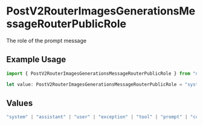 # PostV2RouterImagesGenerationsMessageRouterPublicRole

The role of the prompt message

## Example Usage

```typescript
import { PostV2RouterImagesGenerationsMessageRouterPublicRole } from "orq-node-client/models/operations";

let value: PostV2RouterImagesGenerationsMessageRouterPublicRole = "system";
```

## Values

```typescript
"system" | "assistant" | "user" | "exception" | "tool" | "prompt" | "correction" | "expected_output"
```